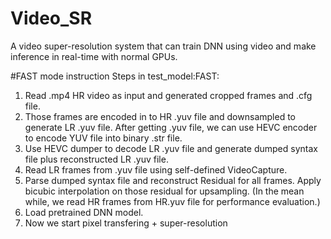 # Video_SR
A video super-resolution system that can train DNN using video and make inference in real-time with normal GPUs.


#FAST mode instruction
Steps in test_model:FAST:  
1. Read .mp4 HR video as input and generated cropped frames and .cfg file.  
2. Those frames are encoded in to HR .yuv file and downsampled to generate LR .yuv file. After getting .yuv file, we can use HEVC encoder to encode YUV file into binary .str file.  
3. Use HEVC dumper to decode LR .yuv file and generate dumped syntax file plus reconstructed LR .yuv file.  
4. Read LR frames from .yuv file using self-defined VideoCapture.  
5. Parse dumped syntax file and reconstruct Residual for all frames.  Apply bicubic interpolation on those residual for upsampling.  (In the mean while, we read HR frames from HR.yuv file for performance evaluation.)  
6. Load pretrained DNN model.  
7. Now we start pixel transfering + super-resolution
